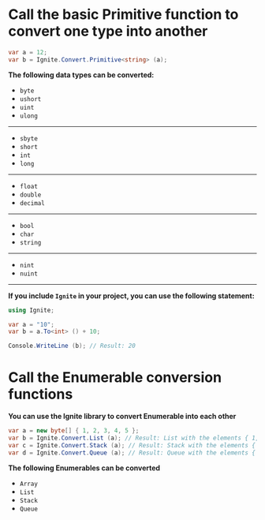 # Call the basic Primitive function to convert one type into another

```cs
var a = 12;
var b = Ignite.Convert.Primitive<string> (a);
```

**The following data types can be converted:**
- ```byte```
- ```ushort```
- ```uint```
- ```ulong```
---
- ```sbyte```
- ```short```
- ```int```
- ```long```
---
- ```float```
- ```double```
- ```decimal```
---
- ```bool```
- ```char```
- ```string```
---
- ```nint```
- ```nuint```
---

**If you include ```Ignite``` in your project, you can use the following statement:**

```cs
using Ignite;

var a = "10";
var b = a.To<int> () + 10;

Console.WriteLine (b); // Result: 20
```

# Call the Enumerable conversion functions

**You can use the Ignite library to convert Enumerable into each other**

```cs
var a = new byte[] { 1, 2, 3, 4, 5 };
var b = Ignite.Convert.List (a); // Result: List with the elements { 1, 2, 3, 4, 5 }
var c = Ignite.Convert.Stack (a); // Result: Stack with the elements { 5, 4, 3, 2, 1 }
var d = Ignite.Convert.Queue (a); // Result: Queue with the elements { 1, 2, 3, 4, 5 }
```

**The following Enumerables can be converted**
- ```Array```
- ```List```
- ```Stack```
- ```Queue```